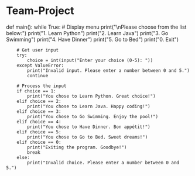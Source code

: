 # Team-Project

def main():
    while True:
        # Display menu
        print("\nPlease choose from the list below:")
        print("1. Learn Python")
        print("2. Learn Java")
        print("3. Go Swimming")
        print("4. Have Dinner")
        print("5. Go to Bed")
        print("0. Exit")
        
        # Get user input
        try:
            choice = int(input("Enter your choice (0-5): "))
        except ValueError:
            print("Invalid input. Please enter a number between 0 and 5.")
            continue
        
        # Process the input
        if choice == 1:
            print("You chose to Learn Python. Great choice!")
        elif choice == 2:
            print("You chose to Learn Java. Happy coding!")
        elif choice == 3:
            print("You chose to Go Swimming. Enjoy the pool!")
        elif choice == 4:
            print("You chose to Have Dinner. Bon appétit!")
        elif choice == 5:
            print("You chose to Go to Bed. Sweet dreams!")
        elif choice == 0:
            print("Exiting the program. Goodbye!")
            break
        else:
            print("Invalid choice. Please enter a number between 0 and 5.")
